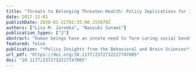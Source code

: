 ```yaml
---
title: "Threats to Belonging Threaten Health: Policy Implications for Improving Physical Well-Being"
date: 2017-12-01
publishDate: 2020-01-22T02:35:00.153079Z
authors: ["Lisa M. Jaremka", "Naoyuki Sunami"]
publication_types: ["2"]
abstract: "Human beings have an innate need to form caring social bonds and be loved by others. Thwarting this basic human need should have negative health consequences. This article begins by reviewing empirical evidence linking belonging threats to concrete health outcomes and medical conditions. Next, alterations in immune function and appetite regulation are examined as two peripheral physiological mechanisms that partially explain how threats to belonging impact health. Empirically supported interventions that attenuate threats to belonging are also discussed. Throughout, the article focuses on loneliness, marital distress, and lack of perceived social support as three indices of belonging threats because they are commonly studied in the health context. Improving belonging, via reducing loneliness and marital distress and increasing social support, should thus be a focus for policy makers."
featured: false
publication: "*Policy Insights from the Behavioral and Brain Sciences*"
url_pdf: "https://doi.org/10.1177/2372732217747005"
doi: "10.1177/2372732217747005"
---
```



